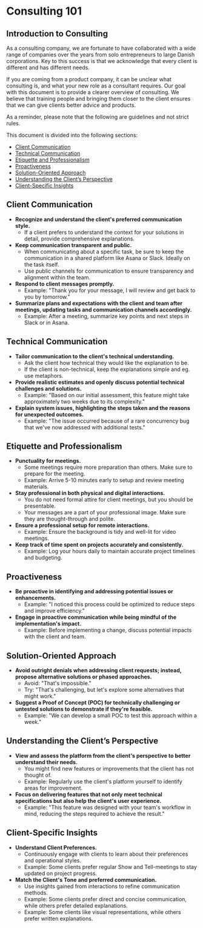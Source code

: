 Consulting 101
==============

Introduction to Consulting
--------------------------

As a consulting company, we are fortunate to have collaborated with a wide range of companies over the years from solo entrepreneurs to large Danish corporations. Key to this success is that we acknowledge that every client is different and has different needs.

If you are coming from a product company, it can be unclear what consulting is, and what your new role as a consultant requires. Our goal with this document is to provide a clearer overview of consulting. We believe that training people and bringing them closer to the client ensures that we can give clients better advice and products. 

As a reminder, please note that the following are guidelines and not strict rules.

This document is divided into the following sections:
- [Client Communication](#client-communication)
- [Technical Communication](#technical-communication)
- [Etiquette and Professionalism](#etiquette-and-professionalism)
- [Proactiveness](#proactiveness)
- [Solution-Oriented Approach](#solution-oriented-approach)
- [Understanding the Client’s Perspective](#understanding-the-clients-perspective)
- [Client-Specific Insights](#client-specific-insights)

Client Communication
--------------------

* **Recognize and understand the client's preferred communication style.**
  * If a client prefers to understand the context for your solutions in detail, provide comprehensive explanations.
* **Keep communication transparent and public.**
  * When communicating about a specific task, be sure to keep the communication in a shared platform like Asana or Slack. Ideally on the task itself.
  * Use public channels for communication to ensure transparency and alignment within the team.
* **Respond to client messages promptly.**
  * Example: "Thank you for your message, I will review and get back to you by tomorrow."
* **Summarize plans and expectations with the client and team after meetings, updating tasks and communication channels accordingly.**
  * Example: After a meeting, summarize key points and next steps in Slack or in Asana.

Technical Communication
----------------------------------

* **Tailor communication to the client's technical understanding.**
  * Ask the client how technical they would like the explanation to be.
  * If the client is non-technical, keep the explanations simple and eg. use metaphors.
* **Provide realistic estimates and openly discuss potential technical challenges and solutions.**
  * Example: "Based on our initial assessment, this feature might take approximately two weeks due to its complexity."
* **Explain system issues, highlighting the steps taken and the reasons for unexpected outcomes.**
  * Example: "The issue occurred because of a rare concurrency bug that we've now addressed with additional tests."

Etiquette and Professionalism
-----------------------------

* **Punctuality for meetings.**
  * Some meetings require more preparation than others. Make sure to prepare for the meeting.
  * Example: Arrive 5-10 minutes early to setup and review meeting materials.
* **Stay professional in both physical and digital interactions.**
  * You do not need formal attire for client meetings, but you should be presentable.
  * Your messages are a part of your professional image. Make sure they are thought-through and polite.
* **Ensure a professional setup for remote interactions.**
  * Example: Ensure the background is tidy and well-lit for video meetings.
* **Keep track of time spent on projects accurately and consistently.**
  * Example: Log your hours daily to maintain accurate project timelines and budgeting.

Proactiveness
-----------------------

* **Be proactive in identifying and addressing potential issues or enhancements.**
  * Example: "I noticed this process could be optimized to reduce steps and improve efficiency."
* **Engage in proactive communication while being mindful of the implementation's impact.**
  * Example: Before implementing a change, discuss potential impacts with the client and team.

Solution-Oriented Approach
--------------------------

* **Avoid outright denials when addressing client requests; instead, propose alternative solutions or phased approaches.**
  * Avoid: "That's impossible."
  * Try: "That's challenging, but let's explore some alternatives that might work."
* **Suggest a Proof of Concept (POC) for technically challenging or untested solutions to demonstrate if they're feasible.**
  * Example: "We can develop a small POC to test this approach within a week."

Understanding the Client’s Perspective
-------------------------------------------

* **View and assess the platform from the client's perspective to better understand their needs.**
  * You might find new features or improvements that the client has not thought of.
  * Example: Regularly use the client's platform yourself to identify areas for improvement.
* **Focus on delivering features that not only meet technical specifications but also help the client's user experience.**
  * Example: "This feature was designed with your team's workflow in mind, reducing the steps required to achieve the result."

Client-Specific Insights
------------------------

* **Understand Client Preferences.**
  * Continuously engage with clients to learn about their preferences and operational styles.
  * Example: Some clients prefer regular Show and Tell-meetings to stay updated on project progress.
* **Match the Client's Tone and preferred communication.**
  * Use insights gained from interactions to refine communication methods.
  * Example: Some clients prefer direct and concise communication, while others prefer detailed explanations.
  * Example: Some clients like visual representations, while others prefer written explanations.